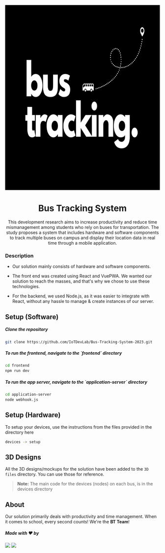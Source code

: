 <img src="./logo/bus-tracking.png" width="100%" height="600vh"/>
<h1 align="center"> Bus Tracking System </h1>
<p align="center">This development research aims to increase productivity and reduce time mismanagement among students who rely on buses for transportation. The study proposes a system that includes hardware and software components to track multiple buses on campus and display their location data in real time through a mobile application.</p>


### Description
 - Our solution mainly consists of hardware and software components.
   
 - The front end was created using React and VuePWA. We wanted
   our solution to reach the masses, and that's why we chose to use these technologies.
  
 - For the backend, we used Node.js, as it was easier to
   integrate with React, without any hassle to manage & create
   instances of our server. 


## Setup (Software)

  ##### Clone the repository
```bash
git clone https://github.com/IoTDevLab/Bus-Tracking-System-2023.git
```
  ##### To run the frontend, navigate to the \`_frontend_` directory
```bash
cd frontend
npm run dev
```

  ##### To run the app server, navigate to the \`_application-server_` directory
```bash
cd application-server
node webhook.js
```

## Setup (Hardware)

 To setup your devices, use the instructions from the files provided in the directory here
```bash
devices -> setup
```

## 3D Designs

All the 3D designs/mockups for the solution have been added to the `3D files` directory. You can use those for reference.


> **Note:** The main code for the devices (nodes) on each bus, is in the devices directory


## About
Our solution primarily deals with productivity and time management. When it comes to school, every second counts! We're the **BT Team**! 

##### Made with ♥ by 

<p align="left">
<a href="https://github.com/seths10"><img width="128px" src="https://avatars1.githubusercontent.com/seths10"></a>
<a href="https://github.com/shineteye"><img width="128px" src="https://avatars.githubusercontent.com/shineteye"></a>

</p>

<!-- [![forthebadge](https://forthebadge.com/images/badges/built-with-love.svg)](https://github.com/seths10) -->
